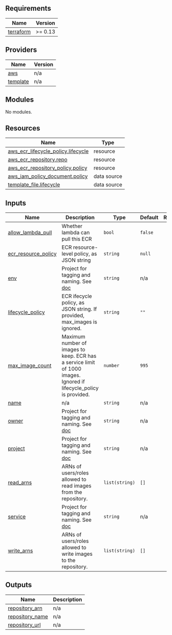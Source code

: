 <!-- START -->
## Requirements

| Name | Version |
|------|---------|
| <a name="requirement_terraform"></a> [terraform](#requirement\_terraform) | >= 0.13 |

## Providers

| Name | Version |
|------|---------|
| <a name="provider_aws"></a> [aws](#provider\_aws) | n/a |
| <a name="provider_template"></a> [template](#provider\_template) | n/a |

## Modules

No modules.

## Resources

| Name | Type |
|------|------|
| [aws_ecr_lifecycle_policy.lifecycle](https://registry.terraform.io/providers/hashicorp/aws/latest/docs/resources/ecr_lifecycle_policy) | resource |
| [aws_ecr_repository.repo](https://registry.terraform.io/providers/hashicorp/aws/latest/docs/resources/ecr_repository) | resource |
| [aws_ecr_repository_policy.policy](https://registry.terraform.io/providers/hashicorp/aws/latest/docs/resources/ecr_repository_policy) | resource |
| [aws_iam_policy_document.policy](https://registry.terraform.io/providers/hashicorp/aws/latest/docs/data-sources/iam_policy_document) | data source |
| [template_file.lifecycle](https://registry.terraform.io/providers/hashicorp/template/latest/docs/data-sources/file) | data source |

## Inputs

| Name | Description | Type | Default | Required |
|------|-------------|------|---------|:--------:|
| <a name="input_allow_lambda_pull"></a> [allow\_lambda\_pull](#input\_allow\_lambda\_pull) | Whether lambda can pull this ECR | `bool` | `false` | no |
| <a name="input_ecr_resource_policy"></a> [ecr\_resource\_policy](#input\_ecr\_resource\_policy) | ECR resource-level policy, as JSON string | `string` | `null` | no |
| <a name="input_env"></a> [env](#input\_env) | Project for tagging and naming. See [doc](../README.md#consistent-tagging) | `string` | n/a | yes |
| <a name="input_lifecycle_policy"></a> [lifecycle\_policy](#input\_lifecycle\_policy) | ECR ifecycle policy, as JSON string. If provided, max\_images is ignored. | `string` | `""` | no |
| <a name="input_max_image_count"></a> [max\_image\_count](#input\_max\_image\_count) | Maximum number of images to keep. ECR has a service limit of 1000 images. Ignored if lifecycle\_policy is provided. | `number` | `995` | no |
| <a name="input_name"></a> [name](#input\_name) | n/a | `string` | n/a | yes |
| <a name="input_owner"></a> [owner](#input\_owner) | Project for tagging and naming. See [doc](../README.md#consistent-tagging) | `string` | n/a | yes |
| <a name="input_project"></a> [project](#input\_project) | Project for tagging and naming. See [doc](../README.md#consistent-tagging) | `string` | n/a | yes |
| <a name="input_read_arns"></a> [read\_arns](#input\_read\_arns) | ARNs of users/roles allowed to read images from the repository. | `list(string)` | `[]` | no |
| <a name="input_service"></a> [service](#input\_service) | Project for tagging and naming. See [doc](../README.md#consistent-tagging) | `string` | n/a | yes |
| <a name="input_write_arns"></a> [write\_arns](#input\_write\_arns) | ARNs of users/roles allowed to write images to the repository. | `list(string)` | `[]` | no |

## Outputs

| Name | Description |
|------|-------------|
| <a name="output_repository_arn"></a> [repository\_arn](#output\_repository\_arn) | n/a |
| <a name="output_repository_name"></a> [repository\_name](#output\_repository\_name) | n/a |
| <a name="output_repository_url"></a> [repository\_url](#output\_repository\_url) | n/a |
<!-- END -->
